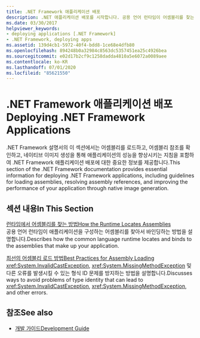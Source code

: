 ```yaml
---
title: .NET Framework 애플리케이션 배포
description: .NET 애플리케이션 배포를 시작합니다. 공용 언어 런타임이 어셈블리를 찾는 방식 및 어셈블리 로드 모범 사례에 대한 문서를 읽습니다.
ms.date: 03/30/2017
helpviewer_keywords:
- deploying applications [.NET Framework]
- .NET Framework, deploying apps
ms.assetid: 139d4cb1-5972-40f4-bdd8-1ce68e4dfb80
ms.openlocfilehash: 894248b0a32984c8563dc5357451ea25c4926bea
ms.sourcegitcommit: e02d17b2cf9c1258dadda4810a5e6072a0089aee
ms.contentlocale: ko-KR
ms.lasthandoff: 07/01/2020
ms.locfileid: "85621550"
---
```

# <a name="deploying-net-framework-applications"></a><span data-ttu-id="f5b63-104">.NET Framework 애플리케이션 배포</span><span class="sxs-lookup"><span data-stu-id="f5b63-104">Deploying .NET Framework Applications</span></span>
<span data-ttu-id="f5b63-105">.NET Framework 설명서의 이 섹션에서는 어셈블리를 로드하고, 어셈블리 참조를 확인하고, 네이티브 이미지 생성을 통해 애플리케이션의 성능을 향상시키는 지침을 포함하여 .NET Framework 애플리케이션 배포에 대한 중요한 정보를 제공합니다.</span><span class="sxs-lookup"><span data-stu-id="f5b63-105">This section of the .NET Framework documentation provides essential information for deploying .NET Framework applications, including guidelines for loading assemblies, resolving assembly references, and improving the performance of your application through native image generation.</span></span>  
  
## <a name="in-this-section"></a><span data-ttu-id="f5b63-106">섹션 내용</span><span class="sxs-lookup"><span data-stu-id="f5b63-106">In This Section</span></span>  
 [<span data-ttu-id="f5b63-107">런타임에서 어셈블리를 찾는 방법</span><span class="sxs-lookup"><span data-stu-id="f5b63-107">How the Runtime Locates Assemblies</span></span>](how-the-runtime-locates-assemblies.md)  
 <span data-ttu-id="f5b63-108">공용 언어 런타임이 애플리케이션을 구성하는 어셈블리를 찾아서 바인딩하는 방법을 설명합니다.</span><span class="sxs-lookup"><span data-stu-id="f5b63-108">Describes how the common language runtime locates and binds to the assemblies that make up your application.</span></span>  
  
 [<span data-ttu-id="f5b63-109">최선의 어셈블리 로드 방법</span><span class="sxs-lookup"><span data-stu-id="f5b63-109">Best Practices for Assembly Loading</span></span>](best-practices-for-assembly-loading.md)  
 <span data-ttu-id="f5b63-110"><xref:System.InvalidCastException>, <xref:System.MissingMethodException> 및 다른 오류를 발생시킬 수 있는 형식 ID 문제를 방지하는 방법을 설명합니다.</span><span class="sxs-lookup"><span data-stu-id="f5b63-110">Discusses ways to avoid problems of type identity that can lead to <xref:System.InvalidCastException>, <xref:System.MissingMethodException>, and other errors.</span></span>  
  
## <a name="see-also"></a><span data-ttu-id="f5b63-111">참조</span><span class="sxs-lookup"><span data-stu-id="f5b63-111">See also</span></span>

- [<span data-ttu-id="f5b63-112">개발 가이드</span><span class="sxs-lookup"><span data-stu-id="f5b63-112">Development Guide</span></span>](../development-guide.md)
